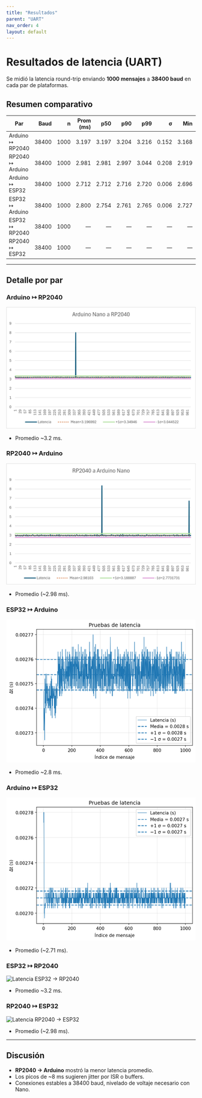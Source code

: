 ```yaml
---
title: "Resultados"
parent: "UART"
nav_order: 4
layout: default
---
```


# Resultados de latencia (UART)

Se midió la latencia round-trip enviando **1000 mensajes** a **38400 baud** en cada par de plataformas.

## Resumen comparativo

| Par | Baud | n | Prom (ms) | p50 | p90 | p99 | σ | Min | Max | Outliers |
|---|---:|---:|---:|---:|---:|---:|---:|---:|---:|---:|
| Arduino ↦ RP2040 | 38400 | 1000 | 3.197 | 3.197 | 3.204 | 3.216 | 0.152 | 3.168 | 8.004 | 1 |
| RP2040 ↦ Arduino | 38400 | 1000 | 2.981 | 2.981 | 2.997 | 3.044 | 0.208 | 2.919 | 8.345 | 2 |
| Arduino ↦ ESP32 | 38400 | 1000 | 2.712 | 2.712 | 2.716 | 2.720 | 0.006 | 2.696 | 2.780 | 4 |
| ESP32 ↦ Arduino | 38400 | 1000 | 2.800 | 2.754 | 2.761 | 2.765 | 0.006 | 2.727 | 2.770 | 3 |
| ESP32 ↦ RP2040 | 38400 | 1000 | — | — | — | — | — | — | — | — |
| RP2040 ↦ ESP32 | 38400 | 1000 | — | — | — | — | — | — | — | — |

---

## Detalle por par

### Arduino ↦ RP2040
![Latencia Arduino → RP2040](/assets/img/Ard_RP.jpeg)
- Promedio ~3.2 ms.

### RP2040 ↦ Arduino
![Latencia RP2040 → Arduino](/assets/img/RP_Ard.jpeg)
- Promedio (~2.98 ms).

### ESP32 ↦ Arduino
![Latencia ESP32 → Arduino](/assets/img/uart_latency_ESP32_to_Nano_38400_20250820_171819_latency.png)
- Promedio ~2.8 ms.

### Arduino ↦ ESP32
![Latencia Arduino → ESP32](/assets/img/uart_latency_Nano_to_ESP32_38400_20250820_162831_latency.png)
- Promedio (~2.71 ms).

### ESP32 ↦ RP2040
![Latencia ESP32 → RP2040](/assets/img/IMAGEN_DANY)
- Promedio ~3.2 ms.

### RP2040 ↦ ESP32
![Latencia RP2040 → ESP32](/assets/img/IMAGEN_DANY)
- Promedio (~2.98 ms).

---

## Discusión
- **RP2040 → Arduino** mostró la menor latencia promedio.  
- Los picos de ~8 ms sugieren jitter por ISR o buffers.  
- Conexiones estables a 38400 baud, nivelado de voltaje necesario con Nano.
